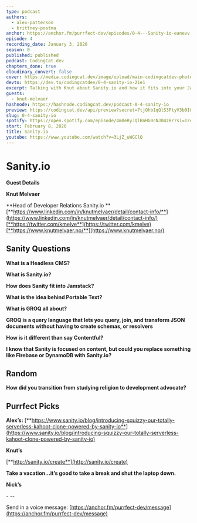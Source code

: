 ```yaml
---
type: podcast
authors:
  - alex-patterson
  - brittney-postma
anchor: https://anchor.fm/purrfect-dev/episodes/0-4---Sanity-io-eanevv
episode: 4
recording_date: January 3, 2020
season: 0
published: published
podcast: CodingCat.dev
chapters_done: true
cloudinary_convert: false
cover: https://media.codingcat.dev/image/upload/main-codingcatdev-photo/xgaj8ujelqfyj53c3mcc.png
devto: https://dev.to/codingcatdev/0-4-sanity-io-2ie1
excerpt: Talking with Knut about Sanity.io and how it fits into your Jamstack requirements.
guests:
  - knut-melvaer
hashnode: https://hashnode.codingcat.dev/podcast-0-4-sanity-io
preview: https://codingcat.dev/api/preview?secret=7tjQhb1qQlS3FtyV3b0I&selectionType=podcast&selectionSlug=0-4-sanity-io&_id=caa9dabe2edb408d858e43c36ffa13e2
slug: 0-4-sanity-io
spotify: https://open.spotify.com/episode/4m0eRyJQlBnHG0cNJ04zBr?si=1rdAWQ9sTVScroa9oEAeJw
start: February 8, 2020
title: Sanity.io
youtube: https://www.youtube.com/watch?v=3LjZ_uWGClQ
---
```


# **Sanity.io**

**Guest Details**

**Knut Melvaer**

**Head of Developer Relations Sanity.io
**[**https://www.linkedin.com/in/knutmelvaer/detail/contact-info/**](https://www.linkedin.com/in/knutmelvaer/detail/contact-info/)[**https://twitter.com/kmelve**](https://twitter.com/kmelve)[**https://www.knutmelvaer.no/**](https://www.knutmelvaer.no/)

## **Sanity Questions**

**What is a Headless CMS?**

**What is Sanity.io?**

**How does Sanity fit into Jamstack?**

**What is the idea behind Portable Text?**

**What is GROQ all about?**

**GROQ is a query language that lets you query, join, and transform JSON documents without having to create schemas, or resolvers**

**How is it different than say Contentful?**

**I know that Sanity is focused on content, but could you replace something like Firebase or DynamoDB with Sanity.io?**

## **Random**

**How did you transition from studying religion to development advocate?**

## **Purrfect Picks**

**Alex’s:** [**https://www.sanity.io/blog/introducing-squizzy-our-totally-serverless-kahoot-clone-powered-by-sanity-io**](https://www.sanity.io/blog/introducing-squizzy-our-totally-serverless-kahoot-clone-powered-by-sanity-io)

**Knut’s**

[**http://sanity.io/create**](http://sanity.io/create)

**Take a vacation…it’s good to take a break and shut the laptop down.**

**Nick’s**

\- \--

Send in a voice message: [https://anchor.fm/purrfect-dev/message](https://anchor.fm/purrfect-dev/message)
